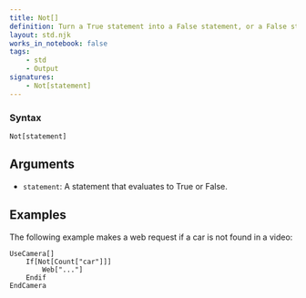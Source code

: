 ```yaml
---
title: Not[]
definition: Turn a True statement into a False statement, or a False statement into a True statement.
layout: std.njk
works_in_notebook: false
tags:
    - std
    - Output
signatures:
    - Not[statement]
---
```


### Syntax

```
Not[statement]
```

## Arguments

- `statement`: A statement that evaluates to True or False.

## Examples

The following example makes a web request if a car is not found in a video:

```
UseCamera[]
    If[Not[Count["car"]]]
        Web["..."]
    Endif
EndCamera
```
